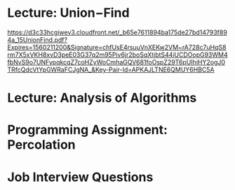 # Lecture: Union−Find
https://d3c33hcgiwev3.cloudfront.net/_b65e7611894ba175de27bd14793f894a_15UnionFind.pdf?Expires=1560211200&Signature=chfUsE4rsuuVnXEKw2VM~rA728c7uHqS8rm7X5xVKH8xvD3peE03G37q2m95Piv6jr2boSqXtjbtS44iUCDOopG93WM4fbNvS9o7UNFypqkcqZ7coHZyWoCmhaGQV681foOspZ29T6pUIhiHY2ogJ0TRfcQdcVtYpGWRaFCJgNA_&Key-Pair-Id=APKAJLTNE6QMUY6HBC5A

# Lecture: Analysis of Algorithms

# Programming Assignment: Percolation

# Job Interview Questions
